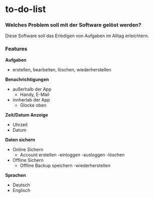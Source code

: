# to-do-list

### Welches Problem soll mit der Software gelöst werden?
Diese Software soll das Erledigen von Aufgaben im Alltag erleichtern.

### Features
**Aufgaben**
- erstellen, bearbeiten, löschen, wiederherstellen

**Benachrichtigungen**
- außerhalb der App
  - Handy, E-Mail
- innherlab der App
  - Glocke oben

**Zeit/Datum Anzeige**
- Uhrzeit
- Datum

**Daten sichern**
- Online Sichern
  - Account erstellen -einloggen -ausloggen -löschen 
- Offline Sichern
  - Offline Backup speichern -wiederherstellen

**Sprachen**
- Deutsch
- Englisch

